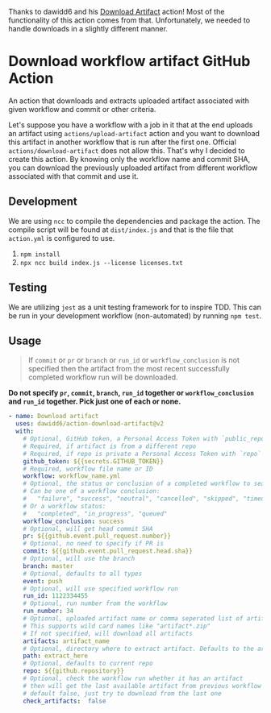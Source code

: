 Thanks to dawidd6 and his [Download Artifact](https://github.com/dawidd6/action-download-artifact) action! Most of the 
functionality of this action comes from that. Unfortunately, we needed to handle downloads in a slightly different
manner. 

# Download workflow artifact GitHub Action

An action that downloads and extracts uploaded artifact associated with given workflow and commit or other criteria.

Let's suppose you have a workflow with a job in it that at the end uploads an artifact using `actions/upload-artifact` 
action and you want to download this artifact in another workflow that is run after the first one. Official 
`actions/download-artifact` does not allow this. That's why I decided to create this action. By knowing only the 
workflow name and commit SHA, you can download the previously uploaded artifact from different workflow associated 
with that commit and use it.

## Development
We are using `ncc` to compile the dependencies and package the action. The compile script will be found at
`dist/index.js` and that is the file that `action.yml` is configured to use.

1. `npm install`
2. `npx ncc build index.js --license licenses.txt`

## Testing
We are utilizing `jest` as a unit testing framework for to inspire TDD. This can be run in your development workflow
(non-automated) by running `npm test`.

## Usage

> If `commit` or `pr` or `branch` or `run_id` or `workflow_conclusion` is not specified then the artifact from the 
> most recent successfully completed workflow run will be downloaded.

**Do not specify `pr`, `commit`, `branch`, `run_id` together or `workflow_conclusion` and `run_id` together. Pick just 
one of each or none.**

```yaml
- name: Download artifact
  uses: dawidd6/action-download-artifact@v2
  with:
    # Optional, GitHub token, a Personal Access Token with `public_repo` scope if needed
    # Required, if artifact is from a different repo
    # Required, if repo is private a Personal Access Token with `repo` scope is needed
    github_token: ${{secrets.GITHUB_TOKEN}}
    # Required, workflow file name or ID
    workflow: workflow_name.yml
    # Optional, the status or conclusion of a completed workflow to search for
    # Can be one of a workflow conclusion:
    #   "failure", "success", "neutral", "cancelled", "skipped", "timed_out", "action_required"
    # Or a workflow status:
    #   "completed", "in_progress", "queued"
    workflow_conclusion: success
    # Optional, will get head commit SHA
    pr: ${{github.event.pull_request.number}}
    # Optional, no need to specify if PR is
    commit: ${{github.event.pull_request.head.sha}}
    # Optional, will use the branch
    branch: master
    # Optional, defaults to all types
    event: push
    # Optional, will use specified workflow run
    run_id: 1122334455
    # Optional, run number from the workflow
    run_number: 34
    # Optional, uploaded artifact name or comma seperated list of artifact names
    # This supports wild card names like "artifact*.zip"
    # If not specified, will download all artifacts
    artifacts: artifact_name
    # Optional, directory where to extract artifact. Defaults to the artifact name (see `name` input)
    path: extract_here
    # Optional, defaults to current repo
    repo: ${{github.repository}}
    # Optional, check the workflow run whether it has an artifact
    # then will get the last available artifact from previous workflow
    # default false, just try to download from the last one
    check_artifacts:  false
```
